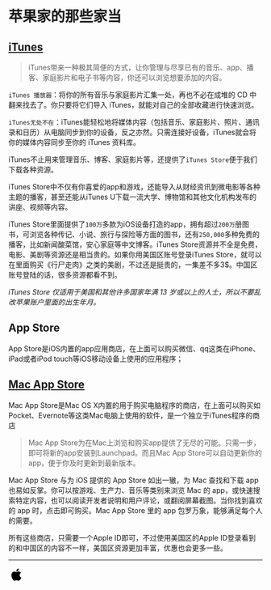 # 苹果家的那些家当

## [iTunes](https://www.apple.com/cn/itunes/)

> iTunes带来一种极其简便的方式，让你管理与尽享已有的音乐、app、播客、家庭影片和电子书等内容，你还可以浏览想要添加的内容。

`iTunes 播放器`：将你的所有音乐与家庭影片汇集一处，再也不必在成堆的 CD 中翻来找去了。你只要将它们导入 iTunes，就能对自己的全部收藏进行快速浏览。

`iTunes无处不在`：iTunes能轻松地将媒体内容（包括音乐、家庭影片、照片、通讯录和日历）从电脑同步到你的设备，反之亦然。只需连接好设备，iTunes就会将你的媒体内容同步至你的 iTunes 资料库。

iTunes不止用来管理音乐、博客、家庭影片等，还提供了`iTunes Store`便于我们下载各种资源。

iTunes Store中不仅有你喜爱的app和游戏，还能导入从财经资讯到微电影等各种主题的播客，甚至还能从iTunes U下载一流大学、博物馆和其他文化机构发布的讲座、视频等内容。

iTunes Store里面提供了`100万`多款为iOS设备打造的app，拥有超过`200万`册图书，可浏览各种传记、小说、旅行与探险等方面的图书，还有`250,000`多种免费的播客，比如新闻酸菜馆，安心家庭等中文博客。iTunes Store资源并不全是免费，电影、美剧等资源还是相当贵的。如果你用美国区账号登录iTunes Store，就可以在里面购买《行尸走肉》之类的美剧，不过还是挺贵的，一集差不多3$。中国区账号登陆的话，很多资源都看不到。

_iTunes Store 仅适用于美国和其他许多国家年满 13 岁或以上的人士，所以不要乱改苹果账户里面的出生年月。_

## App Store

App Store是iOS内置的app应用商店，在上面可以购买微信、qq这类在iPhone、iPad或者iPod touch等iOS移动设备上使用的应用程序；

## [Mac App Store](https://www.apple.com/cn/osx/apps/app-store/)

Mac App Store是Mac OS X内置的用于购买电脑程序的商店，在上面可以购买如Pocket、Evernote等这类Mac电脑上使用的软件，是一个独立于iTunes程序的商店

> Mac App Store为在Mac上浏览和购买app提供了无尽的可能。只需一步，即可将新的app安装到Launchpad。而且Mac App Store可以自动更新你的app，便于你及时更新到最新版本。

Mac App Store 与为 iOS 提供的 App Store 如出一辙，为 Mac 查找和下载 app 也易如反掌。你可以按游戏、生产力、音乐等类别来浏览 Mac 的 app，或快速搜索特定内容，也可以阅读开发者说明和用户评论，或翻阅屏幕截图。当你找到喜欢的 app 时，点击即可购买。Mac App Store 里的 app 包罗万象，能够满足每个人的需要。

所有这些商店，只需要一个Apple ID即可，不过使用美国区的Apple ID登录看到的和中国区的内容不一样，美国区资源更加丰富，优惠也会更多一些。

---
[![](../resource/os-x.png)](http://github.com/xuelangZF/MacOSX/blob/gh-pages/os-x/os-x_summary.md)
